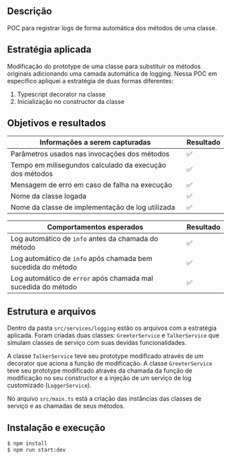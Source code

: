 ## Descrição

POC para registrar logs de forma automática dos métodos de uma classe.

## Estratégia aplicada

Modificação do prototype de uma classe para substituir os métodos originais adicionando uma camada automática de logging. Nessa POC em específico apliquei a estratégia de duas formas diferentes:

1) Typescript decorator na classe
2) Inicialização no constructor da classe

## Objetivos e resultados

| Informações a serem capturadas                          | Resultado |
|---------------------------------------------------------|-----------|
| Parâmetros usados nas invocações dos métodos            | ✅ |
| Tempo em milisegundos calculado da execução dos métodos | ✅ |
| Mensagem de erro em caso de falha na execução           | ✅ |
| Nome da classe logada                                   | ✅ |
| Nome da classe de implementação de log utilizada        | ✅ |

| Comportamentos esperados                                      | Resultado |
|---------------------------------------------------------------|-----------|
| Log automático de `info` antes da chamada do método           | ✅ |
| Log automático de `info` após chamada bem sucedida do método  | ✅ |
| Log automático de `error` após chamada mal sucedida do método | ✅ |

## Estrutura e arquivos

Dentro da pasta `src/services/logging` estão os arquivos com a estratégia aplicada. Foram criadas duas classes: `GreeterService` e `TalkerService` que simulam classes de serviço com suas devidas funcionalidades.

A classe `TalkerService` teve seu prototype modificado através de um decorator que aciona a função de modificação.
A classe `GreeterService` teve seu prototype modificado através da chamada da função de modificação no seu constructor e a injeção de um serviço de log customizado (`LoggerService`).

No arquivo `src/main.ts` está a criação das instâncias das classes de serviço e as chamadas de seus métodos.

## Instalação e execução

```bash
$ npm install
$ npm run start:dev
```
